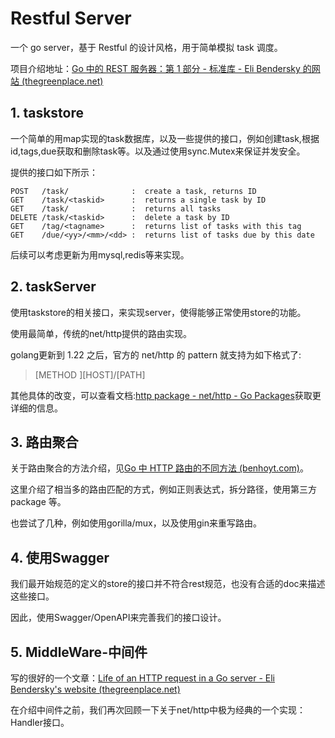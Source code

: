 # Restful Server

一个 go server，基于 Restful 的设计风格，用于简单模拟 task 调度。

项目介绍地址：[Go 中的 REST 服务器：第 1 部分 - 标准库 - Eli Bendersky 的网站 (thegreenplace.net)](https://eli.thegreenplace.net/2021/rest-servers-in-go-part-1-standard-library/)

## 1. taskstore

一个简单的用map实现的task数据库，以及一些提供的接口，例如创建task,根据id,tags,due获取和删除task等。以及通过使用sync.Mutex来保证并发安全。

提供的接口如下所示：

```
POST   /task/              :  create a task, returns ID
GET    /task/<taskid>      :  returns a single task by ID
GET    /task/              :  returns all tasks
DELETE /task/<taskid>      :  delete a task by ID
GET    /tag/<tagname>      :  returns list of tasks with this tag
GET    /due/<yy>/<mm>/<dd> :  returns list of tasks due by this date
```

后续可以考虑更新为用mysql,redis等来实现。

## 2. taskServer

使用taskstore的相关接口，来实现server，使得能够正常使用store的功能。

使用最简单，传统的net/http提供的路由实现。

golang更新到 1.22 之后，官方的 net/http 的 pattern 就支持为如下格式了:

> [METHOD ][HOST]/[PATH]

其他具体的改变，可以查看文档:[http package - net/http - Go Packages](https://pkg.go.dev/net/http@master#ServeMux)获取更详细的信息。

## 3. 路由聚合

关于路由聚合的方法介绍，见[Go 中 HTTP 路由的不同方法 (benhoyt.com)](https://benhoyt.com/writings/go-routing/)。

这里介绍了相当多的路由匹配的方式，例如正则表达式，拆分路径，使用第三方 package 等。

也尝试了几种，例如使用gorilla/mux，以及使用gin来重写路由。

## 4. 使用Swagger

我们最开始规范的定义的store的接口并不符合rest规范，也没有合适的doc来描述这些接口。

因此，使用Swagger/OpenAPI来完善我们的接口设计。

## 5. MiddleWare-中间件

写的很好的一个文章：[Life of an HTTP request in a Go server - Eli Bendersky's website (thegreenplace.net)](https://eli.thegreenplace.net/2021/life-of-an-http-request-in-a-go-server/)

在介绍中间件之前，我们再次回顾一下关于net/http中极为经典的一个实现：Handler接口。





